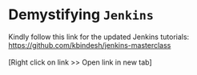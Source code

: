 # Demystifying `Jenkins`

Kindly follow this link for the updated Jenkins tutorials: <br/>
https://github.com/kbindesh/jenkins-masterclass <br/><br/>[Right click on link >> Open link in new tab]

